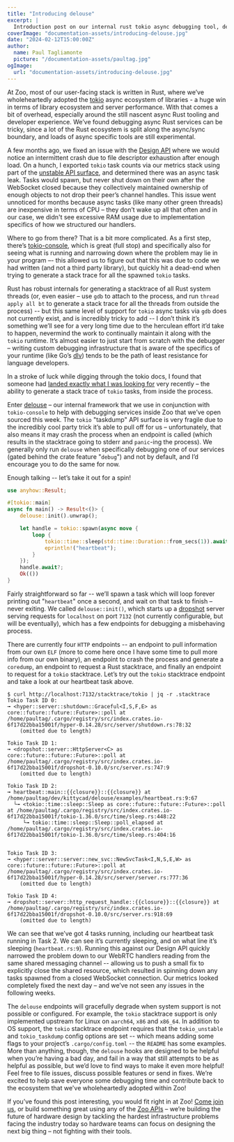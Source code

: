 ```yaml
---
title: "Introducing delouse"
excerpt: |
  Introduction post on our internal rust tokio async debugging tool, delouse!
coverImage: "documentation-assets/introducing-delouse.jpg"
date: "2024-02-12T15:00:00Z"
author:
  name: Paul Tagliamonte
  picture: "/documentation-assets/paultag.jpg"
ogImage:
  url: "documentation-assets/introducing-delouse.jpg"
---
```


At Zoo, most of our user-facing stack is written in Rust, where we’ve
wholeheartedly adopted the [tokio](https://tokio.rs/) async ecosystem of
libraries - a huge win in terms of library ecosystem and server performance.
With that comes a bit of overhead, especially around the still nascent async
Rust tooling and developer experience. We’ve found debugging async Rust
services can be tricky, since a lot of the Rust ecosystem is split along the
async/sync boundary, and loads of async specific tools are still experimental.

A few months ago, we fixed an issue with the
[Design API](https://zoo.dev/design-api)
where we would notice an intermittent crash due to file descriptor exhaustion
after enough load. On a hunch, I exported `tokio` task counts via our metrics
stack using part of the
[unstable API surface](https://docs.rs/tokio/latest/tokio/runtime/struct.Handle.html#method.metrics),
and determined there was an async task leak. Tasks would spawn, but never shut
down on their own after the WebSocket closed because they collectively
maintained ownership of enough objects to not drop their peer’s channel
handles. This issue went unnoticed for months because async tasks (like many
other green threads) are inexpensive in terms of CPU – they don’t wake up all
that often and in our case, we didn't see excessive RAM usage due to
implementation specifics of how we structured our handlers.

Where to go from there? That is a bit more complicated. As a first step,
there’s [tokio-console](https://github.com/tokio-rs/console), which is great
(full stop) and specifically also for seeing what is running and narrowing down
where the problem may lie in your program –- this allowed us to figure out that
this was due to code we had written (and not a third party library), but
quickly hit a dead-end when trying to generate a stack trace for all the
spawned `tokio` tasks.

Rust has robust internals for generating a stacktrace of all Rust system
threads (or, even easier – use `gdb` to attach to the process, and run
`thread apply all bt` to generate a stack trace for all the threads from outside
the process) -- but this same level of support for `tokio` async tasks via `gdb`
does not currently exist, and is incredibly tricky to add -- I don’t think it’s
something we’ll see for a very long time due to the herculean effort it’d take
to happen, nevermind the work to continually maintain it along with the `tokio`
runtime. It’s almost easier to just start from scratch with the debugger – writing
custom debugging infrastructure that is aware of the specifics of your runtime
(like Go’s [dlv](https://github.com/go-delve/delve)) tends to be the path of
least resistance for language developers.

In a stroke of luck while digging through the tokio docs, I found that
someone had
[landed exactly what I was looking for](https://docs.rs/tokio/latest/tokio/runtime/struct.Handle.html#method.dump)
very recently – the ability to generate a stack trace of `tokio` tasks, from
inside the process.

Enter [delouse](https://github.com/KittyCAD/delouse) – our internal framework
that we use in conjunction with `tokio-console` to help with debugging services
inside Zoo that we’ve open sourced this week. The `tokio` "taskdump" API surface
is very fragile due to the incredibly cool party trick it’s able to pull off
for us – unfortunately, that also means it may crash the process when an
endpoint is called (which results in the stacktrace going to stderr and
`panic`-ing the process). We generally only run `delouse` when specifically
debugging one of our services (gated behind the crate feature "`debug`")
and not by default, and I’d encourage you to do the same for now.

Enough talking -- let’s take it out for a spin!

```rust
use anyhow::Result;

#[tokio::main]
async fn main() -> Result<()> {
    delouse::init().unwrap();

    let handle = tokio::spawn(async move {
        loop {
            tokio::time::sleep(std::time::Duration::from_secs(1)).await;
            eprintln!("heartbeat");
        }
    });
    handle.await?;
    Ok(())
}
```

Fairly straightforward so far -- we’ll spawn a task which will loop forever
printing out "`heartbeat`" once a second, and wait on that task to finish –
never exiting. We called `delouse::init()`, which starts up a
[dropshot](https://crates.io/crates/dropshot) server serving requests for
`localhost` on port `7132` (not currently configurable, but will be eventually),
which has a few endpoints for debugging a misbehaving process.

There are currently four `HTTP` endpoints -- an endpoint to pull information
from our own `ELF` (more to come here once I have some time to pull more info
from our own binary), an endpoint to crash the process and generate a
`coredump`, an endpoint to request a Rust stacktrace, and finally an endpoint
to request for a `tokio` stacktrace. Let’s try out the `tokio` stacktrace
endpoint and take a look at our heartbeat task above.

```
$ curl http://localhost:7132/stacktrace/tokio | jq -r .stacktrace
Tokio Task ID 0:
╼ <hyper::server::shutdown::Graceful<I,S,F,E> as core::future::future::Future>::poll at /home/paultag/.cargo/registry/src/index.crates.io-6f17d22bba15001f/hyper-0.14.28/src/server/shutdown.rs:78:32
    (omitted due to length)

Tokio Task ID 1:
╼ <dropshot::server::HttpServer<C> as core::future::future::Future>::poll at /home/paultag/.cargo/registry/src/index.crates.io-6f17d22bba15001f/dropshot-0.10.0/src/server.rs:747:9
    (omitted due to length)

Tokio Task ID 2:
╼ heartbeat::main::{{closure}}::{{closure}} at /home/paultag/dev/kittycad/delouse/examples/heartbeat.rs:9:67
  └╼ <tokio::time::sleep::Sleep as core::future::future::Future>::poll at /home/paultag/.cargo/registry/src/index.crates.io-6f17d22bba15001f/tokio-1.36.0/src/time/sleep.rs:448:22
     └╼ tokio::time::sleep::Sleep::poll_elapsed at /home/paultag/.cargo/registry/src/index.crates.io-6f17d22bba15001f/tokio-1.36.0/src/time/sleep.rs:404:16


Tokio Task ID 3:
╼ <hyper::server::server::new_svc::NewSvcTask<I,N,S,E,W> as core::future::future::Future>::poll at /home/paultag/.cargo/registry/src/index.crates.io-6f17d22bba15001f/hyper-0.14.28/src/server/server.rs:777:36
    (omitted due to length)

Tokio Task ID 4:
╼ dropshot::server::http_request_handle::{{closure}}::{{closure}} at /home/paultag/.cargo/registry/src/index.crates.io-6f17d22bba15001f/dropshot-0.10.0/src/server.rs:918:69
    (omitted due to length)
```

We can see that we’ve got 4 tasks running, including our heartbeat task running
in Task 2. We can see it’s currently sleeping, and on what line it’s sleeping
(`heartbeat.rs:9`). Running this against our Design API quickly narrowed the
problem down to our WebRTC handlers reading from the same shared messaging
channel -- allowing us to push a small fix to explicitly close the shared
resource, which resulted in spinning down any tasks spawned from a closed
WebSocket connection. Our metrics looked completely fixed the next day – and
we’ve not seen any issues in the following weeks.

The `delouse` endpoints will gracefully degrade when system support is not
possible or configured. For example, the `tokio` stacktrace support is only
implemented upstream for Linux on `aarch64`, `x86` and `x86_64`. In addition to
OS support, the `tokio` stacktrace endpoint requires that the `tokio_unstable`
and `tokio_taskdump` config options are set -- which means adding some flags to
your project’s `.cargo/config.toml` -- the `README` has some examples. More
than anything, though, the `delouse` hooks are designed to be helpful when
you’re having a bad day, and fail in a way that still attempts to be as helpful
as possible, but we’d love to find ways to make it even more helpful! Feel free
to file issues, discuss possible features or send in fixes. We’re excited to
help save everyone some debugging time and contribute back to the ecosystem
that we've wholeheartedly adopted within Zoo!

If you’ve found this post interesting, you would fit right in at Zoo!
[Come join us](https://zoo.dev/careers), or build something great using any of
the [Zoo APIs](https://zoo.dev/docs/developer-tools/api) – we’re building the future of hardware
design by tackling the hardest infrastructure problems facing the industry
today so hardware teams can focus on designing the next big thing – not
fighting with their tools.
